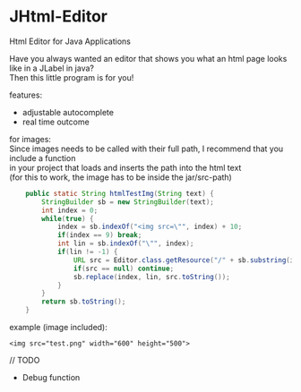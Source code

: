 # JHtml-Editor
Html Editor for Java Applications


Have you always wanted an editor that shows you what an html page looks like in a JLabel in java?  
Then this little program is for you!  

features:
- adjustable autocomplete
- real time outcome


for images:  
Since images needs to be called with their full path, I recommend that you include a function  
in your project that loads and inserts the path into the html text  
(for this to work, the image has to be inside the jar/src-path)

```java
	public static String htmlTestImg(String text) {
		StringBuilder sb = new StringBuilder(text);
		int index = 0;
		while(true) {
			index = sb.indexOf("<img src=\"", index) + 10;
			if(index == 9) break;
			int lin = sb.indexOf("\"", index);
			if(lin != -1) {
				URL src = Editor.class.getResource("/" + sb.substring(index, lin));
				if(src == null) continue;
				sb.replace(index, lin, src.toString());
			}
		}
		return sb.toString();
	}
```
example (image included):

```
<img src="test.png" width="600" height="500">
```

// TODO
- Debug function

